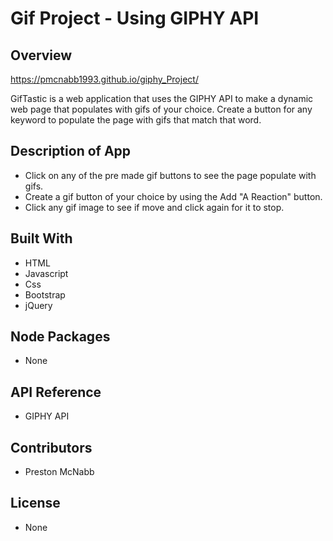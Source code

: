 # Gif Project - Using GIPHY API

## Overview

https://pmcnabb1993.github.io/giphy_Project/

GifTastic is a web application that uses the GIPHY API to make a dynamic web page that populates with gifs of your choice. Create a button for any keyword to populate the page with gifs that match that word.



## Description of App

* Click on any of the pre made gif buttons to see the page populate with gifs.
* Create a gif button of your choice by using the Add "A Reaction" button.
* Click any gif image to see if move and click again for it to stop.

## Built With

* HTML
* Javascript
* Css
* Bootstrap
* jQuery


## Node Packages

* None

## API Reference

* GIPHY API

## Contributors

* Preston McNabb

## License

* None


